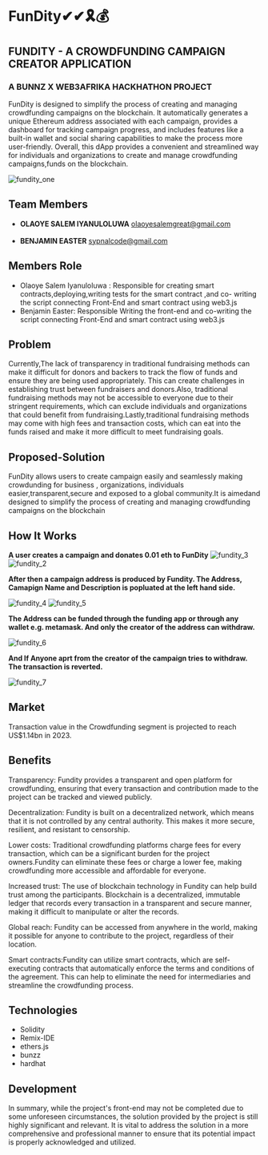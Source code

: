 # FunDity✔✔🎗💰


## FUNDITY - A CROWDFUNDING CAMPAIGN CREATOR APPLICATION
### A BUNNZ X WEB3AFRIKA HACKHATHON PROJECT 

FunDity is designed to simplify the process of creating and managing crowdfunding campaigns on the blockchain. It automatically generates a unique Ethereum address associated with each campaign, provides a dashboard for tracking campaign progress, and includes features like a built-in wallet and social sharing capabilities to make the process more user-friendly. Overall, this dApp provides a convenient and streamlined way for individuals and organizations to create and manage crowdfunding campaigns,funds on the blockchain.

![fundity_one](https://user-images.githubusercontent.com/89555234/232927717-7fda2217-2798-48c2-862f-6e15fa4eb934.PNG)

## Team Members
- **OLAOYE SALEM IYANULOLUWA** olaoyesalemgreat@gmail.com
<br></br>
- **BENJAMIN EASTER** sypnalcode@gmail.com

## Members Role

- Olaoye Salem Iyanuloluwa : Responsible for creating smart contracts,deploying,writing tests for the smart contract ,and co- writing the script connecting Front-End and smart contract  using web3.js
- Benjamin Easter: Responsible Writing the front-end and co-writing the script connecting Front-End and smart contract  using web3.js

## Problem
Currently,The lack of transparency in traditional fundraising methods can make it difficult for donors and backers to track the flow of funds and ensure they are being used appropriately. This can create challenges in establishing trust between fundraisers and donors.Also, traditional fundraising methods may not be accessible to everyone due to their stringent requirements, which can exclude individuals and organizations that could benefit from fundraising.Lastly,traditional fundraising methods may come with high fees and transaction costs, which can eat into the funds raised and make it more difficult to meet fundraising goals.

## Proposed-Solution
FunDity allows users to create campaign easily and seamlessly making crowdunding for business , organizations, individuals easier,transparent,secure and exposed to a global community.It is aimedand  designed to simplify the process of creating and managing crowdfunding campaigns on the blockchain

## How It Works


**A user creates a campaign and donates 0.01 eth to FunDity**
![fundity_3](https://user-images.githubusercontent.com/89555234/234476177-738e8f8d-83d1-4e79-bf2b-740b6f0b3c30.PNG)
![fundity_2](https://user-images.githubusercontent.com/89555234/234476165-17817265-6e78-4e0d-87ef-e1fb556e015f.PNG)


**After then a campaign address is produced by Fundity. The Address, Camapign Name and Description is popluated at the left hand side.**


![fundity_4](https://user-images.githubusercontent.com/89555234/234479079-d76ddab2-b88d-4a4f-a2d2-01cce07ed305.PNG)
![fundity_5](https://user-images.githubusercontent.com/89555234/234479250-7c046d11-97c0-4924-a4da-948e3b3eae4a.PNG)

**The Address can be funded through the funding app or through any wallet e.g. metamask. And only the creator of the address can withdraw.**


![fundity_6](https://user-images.githubusercontent.com/89555234/234479405-97b0df3c-b735-4fda-a8b3-802421f15069.PNG)

**And If Anyone aprt from the creator of the campaign tries to withdraw. The transaction is reverted.**

![fundity_7](https://user-images.githubusercontent.com/89555234/234479524-9255309b-55f3-412d-8078-510ab3eef798.PNG)


## Market
Transaction value in the Crowdfunding segment is projected to reach US$1.14bn in 2023. 

## Benefits
Transparency: Fundity provides a transparent and open platform for crowdfunding, ensuring that every transaction and contribution made to the project can be tracked and viewed publicly.

Decentralization: Fundity  is built on a decentralized network, which means that it is not controlled by any central authority. This makes it more secure, resilient, and resistant to censorship.

Lower costs: Traditional crowdfunding platforms charge fees for every transaction, which can be a significant burden for the project owners.Fundity  can eliminate these fees or charge a lower fee, making crowdfunding more accessible and affordable for everyone.

Increased trust: The use of blockchain technology in Fundity  can help build trust among the participants. Blockchain is a decentralized, immutable ledger that records every transaction in a transparent and secure manner, making it difficult to manipulate or alter the records.

Global reach: Fundity can be accessed from anywhere in the world, making it possible for anyone to contribute to the project, regardless of their location.

Smart contracts:Fundity  can utilize smart contracts, which are self-executing contracts that automatically enforce the terms and conditions of the agreement. This can help to eliminate the need for intermediaries and streamline the crowdfunding process.


## Technologies
* Solidity
* Remix-IDE
* ethers.js
* bunzz
* hardhat


## Development
In summary, while the project's front-end may not be completed due to some unforeseen circumstances, the solution provided by the project is still highly significant and relevant. It is vital to address the solution in a more comprehensive and professional manner to ensure that its potential impact is properly acknowledged and utilized.





